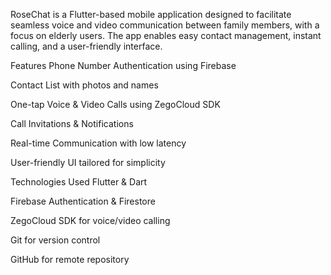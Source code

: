 RoseChat is a Flutter-based mobile application designed to facilitate seamless voice and video communication between family members, with a focus on elderly users. The app enables easy contact management, instant calling, and a user-friendly interface.

Features
Phone Number Authentication using Firebase

Contact List with photos and names

One-tap Voice & Video Calls using ZegoCloud SDK

Call Invitations & Notifications

Real-time Communication with low latency

User-friendly UI tailored for simplicity

Technologies Used
Flutter & Dart

Firebase Authentication & Firestore

ZegoCloud SDK for voice/video calling

Git for version control

GitHub for remote repository

